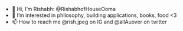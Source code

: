 - 👋 Hi, I’m Rishabh: @RishabhofHouseOoma
- 👀 I’m interested in philosophy, building applications, books, food <3
- 📫 How to reach me @rish.jpeg on IG and @allAuover on twitter 
